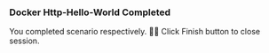 ### Docker Http-Hello-World Completed  
  
You completed scenario respectively. 👏🏻
Click Finish button to close session.  
